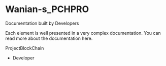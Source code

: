 # Wanian-s_PCHPRO

Documentation built by Developers

Each element is well presented in a very complex documentation. You can read more about the documentation here.


ProjectBlockChain
- Developer
